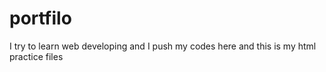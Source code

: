 # portfilo
I try to learn web developing and I push my codes here and this is my html practice files
